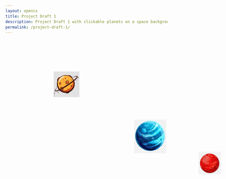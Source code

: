 ```yaml
---
layout: opencs
title: Project Draft 1
description: Project Draft 1 with clickable planets on a space background.
permalink: /project-draft-1/
---
```


<!-- Space background with clickable planets using HTML in Markdown -->

<div style="position: relative; width: 800px; height: 500px; background-image: url('Space-Background.jpg'); background-size: cover;">

  <!-- Planet 1 -->
  <a href="https://example.com/planet1" target="_blank" style="position: absolute; top: 100px; left: 150px;">
    <img src="Planet (1).jpeg" alt="Planet 1" width="80" />
  </a>

  <!-- Planet 2 -->
  <a href="https://example.com/planet2" target="_blank" style="position: absolute; top: 250px; left: 400px;">
    <img src="Planet (2).png" alt="Planet 2" width="100" />
  </a>

  <!-- Planet 3 -->
  <a href="https://example.com/planet3" target="_blank" style="position: absolute; top: 350px; left: 600px;">
    <img src="Planet (3).png" alt="Planet 3" width="70" />
  </a>

</div>

